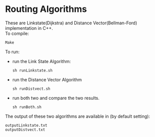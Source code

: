 Routing Algorithms
================

These are Linkstate(Dijkstra) and Distance Vector(Bellman-Ford) implementation in C++.  
To compile:

    Make
  
To run:
  * run the Link State Algorithm:
  
        sh runLinkstate.sh
        
  * run the Distance Vector Algorithm
  
        sh runDistvect.sh
        
  * run both two and compare the two results. 
        
        sh runBoth.sh 

The output of these two algorithms are available in (by default setting): 
  
    outputLinkstate.txt
    outputDistvect.txt
    
    
